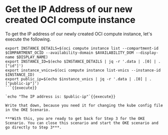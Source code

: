 # Get the IP Address of our new created OCI compute instance

To get the IP address of our newly created OCI compute instance, let's execute the following.

```
export INSTANCE_DETAILS=$(oci compute instance list --compartment-id $COMPARTMENT_OCID --availability-domain $AVAILABILITY_DOM --display-name $DISPLAY_NAME)
export INSTANCE_ID=$(echo $INSTANCE_DETAILS | jq -r '.data | .[0] | .["id"]')
export instance_vnics=$(oci compute instance list-vnics --instance-id $INSTANCE_ID)
export public_ip=$(echo $instance_vnics | jq -r '.data | .[0] | .["public-ip"]')
```{{execute}}

`echo "The IP address is: $public-ip"`{{execute}}

Write that down, because you need it for changing the kube config file in the OKE Scenario.

***With this, you are ready to get back for Step 3 for the OKE Scenario. You can close this scenario and start the OKE scenario and go directly to Step 3***.
